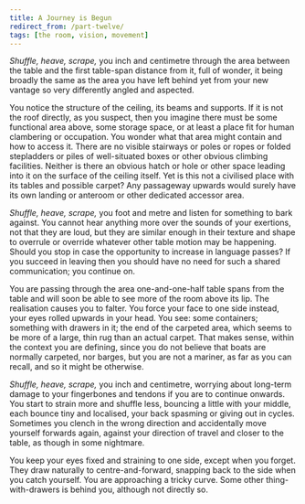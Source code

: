 ```yaml
---
title: A Journey is Begun
redirect_from: /part-twelve/
tags: [the room, vision, movement]
---
```


_Shuffle, heave, scrape,_ you inch and centimetre through the area between the table and the first table-span distance from it, full of wonder, it being broadly the same as the area you have left behind yet from your new vantage so very differently angled and aspected.  

You notice the structure of the ceiling, its beams and supports.  If it is not the roof directly, as you suspect, then you imagine there must be some functional area above, some storage space, or at least a place fit for human clambering or occupation. You wonder what that area might contain and how to access it.  There are no visible stairways or poles or ropes or folded stepladders or piles of well-situated boxes or other obvious climbing facilities.  Neither is there an obvious hatch or hole or other space leading into it on the surface of the ceiling itself.  Yet is this not a civilised place with its tables and possible carpet?  Any passageway upwards would surely have its own landing or anteroom or other dedicated accessor area. 

_Shuffle, heave, scrape,_ you foot and metre and listen for something to bark against.  You cannot hear anything more over the sounds of your exertions, not that they are loud, but they are similar enough in their texture and shape to overrule or override whatever other table motion may be happening.  Should you stop in case the opportunity to increase in language passes?  If you succeed in leaving then you should have no need for such a shared communication; you continue on. 

You are passing through the area one-and-one-half table spans from the table and will soon be able to see more of the room above its lip.  The realisation causes you to falter.  You force your face to one side instead, your eyes rolled upwards in your head.  You see: some containers; something with drawers in it; the end of the carpeted area, which seems to be more of a large, thin rug than an actual carpet. That makes sense, within the context you are defining, since you do not believe that boats are normally carpeted, nor barges, but you are not a mariner, as far as you can recall, and so it might be otherwise.

_Shuffle, heave, scrape,_ you inch and centimetre, worrying about long-term damage to your fingerbones and tendons if you are to continue onwards.  You start to strain more and shuffle less, bouncing a little with your middle, each bounce tiny and localised, your back spasming or giving out in cycles. Sometimes you clench in the wrong direction and accidentally move yourself forwards again, against your direction of travel and closer to the table, as though in some nightmare. 

You keep your eyes fixed and straining to one side, except when you forget.  They draw naturally to centre-and-forward, snapping back to the side when you catch yourself.  You are approaching a tricky curve.  Some other thing-with-drawers is behind you, although not directly so.

